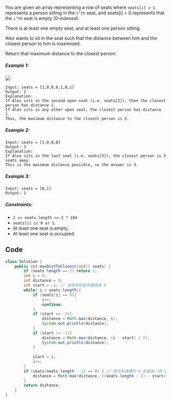 You are given an array representing a row of seats where `seats[i] = 1` represents a person sitting in the `i^th` seat, and seats[i] = 0 represents that the `i^th` seat is empty (0-indexed).

There is at least one empty seat, and at least one person sitting.

Alex wants to sit in the seat such that the distance between him and the closest person to him is maximized. 

Return that maximum distance to the closest person.


##### Example 1:

![](https://assets.leetcode.com/uploads/2020/09/10/distance.jpg)

```
Input: seats = [1,0,0,0,1,0,1]
Output: 2
Explanation: 
If Alex sits in the second open seat (i.e. seats[2]), then the closest person has distance 2.
If Alex sits in any other open seat, the closest person has distance 1.
Thus, the maximum distance to the closest person is 2.
```
##### Example 2:
```
Input: seats = [1,0,0,0]
Output: 3
Explanation: 
If Alex sits in the last seat (i.e. seats[3]), the closest person is 3 seats away.
This is the maximum distance possible, so the answer is 3.
```
##### Example 3:
```
Input: seats = [0,1]
Output: 1
```

##### Constraints:

- `2 <= seats.length <= 2 * 104`
- `seats[i] is 0 or 1`.
- At least one seat is empty.
- At least one seat is occupied.

## Code
```java
class Solution {
    public int maxDistToClosest(int[] seats) {
        if (seats.length == 2) return 1;
        int i = 0;
        int distance = 0;
        int start = -1; // 用來辨別是否開頭為 0
        while( i < seats.length){
            if (seats[i] == 0){
                i++;
                continue;
            }
            if (start == -1){
                distance = Math.max(distance, i);
                System.out.println(distance);
            } 
            if (start != -1){
                distance = Math.max(distance, (i - start) / 2);
                System.out.println(distance);
            }
            
            start = i;
            i++;
        }
        if (seats[seats.length - 1] == 0) { // 是否有連續的 0 到最後一個 index 
            distance = Math.max(distance, ((seats.length - 1) - start));
        }
        return distance;
    }
}
```
